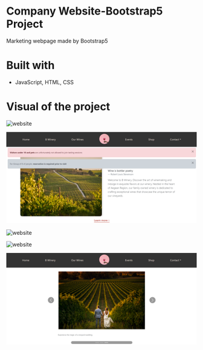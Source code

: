 # Company Website-Bootstrap5 Project

Marketing webpage made by Bootstrap5

# Built with

- JavaScript, HTML, CSS

# Visual of the project

![website](./image/website-video.gif)

![website](./image/visual1.png)

![website](./image/visual2.png.png)

![website](./image/visual3.png.png)

![website](./image/visual4.png)

